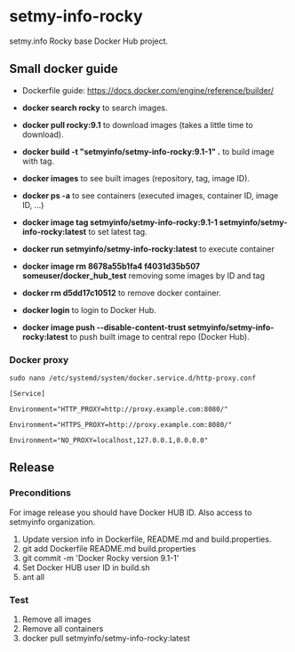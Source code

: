 # setmy-info-rocky

setmy.info Rocky base Docker Hub project.

## Small docker guide

* Dockerfile guide: https://docs.docker.com/engine/reference/builder/

* **docker search rocky** to search images.

* **docker pull rocky:9.1** to download images (takes a little time to download).

* **docker build -t "setmyinfo/setmy-info-rocky:9.1-1" .** to build image with tag.

* **docker images** to see built images (repository, tag, image ID).

* **docker ps -a** to see containers (executed images, container ID, image ID, ...)

* **docker image tag setmyinfo/setmy-info-rocky:9.1-1 setmyinfo/setmy-info-rocky:latest** to set latest tag.

* **docker run setmyinfo/setmy-info-rocky:latest** to execute container

* **docker image rm 8678a55b1fa4 f4031d35b507 someuser/docker_hub_test** removing some images by ID and tag

* **docker rm d5dd17c10512** to remove docker container.

* **docker login** to login to Docker Hub.

* **docker image push --disable-content-trust setmyinfo/setmy-info-rocky:latest** to push built image to central repo (Docker Hub).

### Docker proxy

    sudo nano /etc/systemd/system/docker.service.d/http-proxy.conf

    [Service]

    Environment="HTTP_PROXY=http://proxy.example.com:8080/"

    Environment="HTTPS_PROXY=http://proxy.example.com:8080/"

    Environment="NO_PROXY=localhost,127.0.0.1,0.0.0.0"

## Release

### Preconditions

For image release you should have Docker HUB ID. Also access to setmyinfo organization.

1. Update version info in Dockerfile, README.md and build.properties.
2. git add Dockerfile README.md build.properties
3. git commit -m 'Docker Rocky version 9.1-1'
4. Set Docker HUB user ID in build.sh
5. ant all

### Test

1. Remove all images
2. Remove all containers
3. docker pull setmyinfo/setmy-info-rocky:latest
